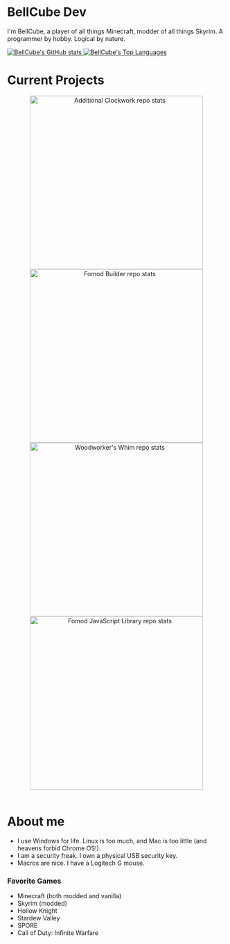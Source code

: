 # **BellCube Dev**

I'm BellCube, a player of all things Minecraft, modder of all things Skyrim. A programmer by hobby. Logical by nature.

<a align="justify" href="https://github.com/anuraghazra/github-readme-stats">
    <img valign="top" alt="BellCube's GitHub stats" src="https://github-readme-stats.vercel.app/api?username=BellCubeDev&show_icons=true&hide_rank=true&theme=github_dark&title-color=329cff&icon_color=ffd43b&bg_color=0000&hide_border=true">
    <img valign="top" alt="BellCube's Top Languages" src="https://github-readme-stats.vercel.app/api/top-langs/?username=BellCubeDev&langs_count=5&hide=JavaScript,Ruby,Nix&theme=github_dark&title-color=329cff&icon_color=ffd43b&bg_color=0000&hide_border=true">
</a>

<br>

# **Current Projects**

<div align="center">
    <a height="175" href="https://github.com/BellCubeDev/AdditionalClockwork">
        <img valign="top" width="400" alt="Additional Clockwork repo stats" src="https://github-readme-stats.vercel.app/api/pin?username=BellCubeDev&repo=AdditionalClockwork&theme=github_dark&title-color=329cff&icon_color=ffd43b&bg_color=0000&hide_border=true">
    </a>
    <a height="175" href="https://github.com/BellCubeDev/fomod-builder">
        <img valign="top" width="400" alt="Fomod Builder repo stats" src="https://github-readme-stats.vercel.app/api/pin?username=BellCubeDev&repo=fomod-builder&theme=github_dark&title-color=329cff&icon_color=ffd43b&bg_color=0000&hide_border=true">
    </a>
    <a height="175" href="https://github.com/BellCubeDev/WoodworkersWhim">
        <img valign="top" width="400" alt="Woodworker's Whim repo stats" src="https://github-readme-stats.vercel.app/api/pin?username=BellCubeDev&repo=WoodworkersWhim&theme=github_dark&title-color=329cff&icon_color=ffd43b&bg_color=0000&hide_border=true">
    </a>
    <a height="175" href="https://github.com/BellCubeDev/fomod-js">
        <img valign="top" width="400" alt="Fomod JavaScript Library repo stats" src="https://github-readme-stats.vercel.app/api/pin?username=BellCubeDev&repo=fomod-js&theme=github_dark&title-color=329cff&icon_color=ffd43b&bg_color=0000&hide_border=true">
    </a>
</div>

<br>

# **About me**

* I use Windows for life. Linux is too much, and Mac is too little (and heavens forbid Chrome OS!).
* I am a security freak. I own a physical USB security key.
* Macros are nice. I have a Logitech G mouse.

### Favorite Games

* Minecraft (both modded and vanilla)
* Skyrim (modded)
* Hollow Knight
* Stardew Valley
* SPORE
* Call of Duty: Infinite Warfare
